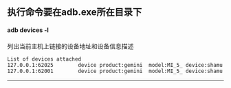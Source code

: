 ## 执行命令要在adb.exe所在目录下 
#### adb devices -l    
列出当前主机上链接的设备地址和设备信息描述
```angular2html
List of devices attached
127.0.0.1:62025        device product:gemini  model:MI_5_ device:shamu
127.0.0.1:62001        device product:gemini  model:MI_5_ device:shamu
```
---